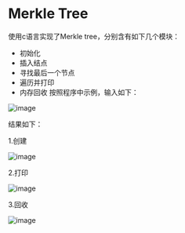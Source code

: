 # Merkle Tree
使用c语言实现了Merkle tree，分别含有如下几个模块：
- 初始化
- 插入结点
- 寻找最后一个节点
- 遍历并打印
- 内存回收
按照程序中示例，输入如下：

![image](https://user-images.githubusercontent.com/57925688/182013064-3c28bb39-b95c-4b99-b5c2-c2af1ba3bf36.png)

结果如下：

1.创建

![image](https://user-images.githubusercontent.com/57925688/182013162-4b47728c-de6d-43cf-89e7-ffe6c536a8bd.png)

2.打印

![image](https://user-images.githubusercontent.com/57925688/182013158-aed22cbb-0243-4465-b95b-d154d22f7341.png)

3.回收

![image](https://user-images.githubusercontent.com/57925688/182013177-dea1ea00-c319-4fc8-be5e-0cfc91e596cd.png)
